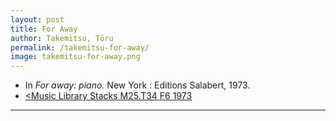 ```yaml
---
layout: post
title: For Away
author: Takemitsu, Tōru
permalink: /takemitsu-for-away/
image: takemitsu-for-away.png
---
```


- In *For away: piano.* New York : Editions Salabert, 1973.
- <a href="https://tufts-primo.hosted.exlibrisgroup.com/primo-explore/fulldisplay?docid=01TUN_ALMA21116036510003851&context=L&vid=01TUN&lang=en_US&search_scope=EVERYTHING&adaptor=Local%20Search%20Engine&tab=everything&query=any,contains,takemitsu%20for%20away&offset=0" target="_blank"><Music Library Stacks M25.T34 F6 1973</a>
---
